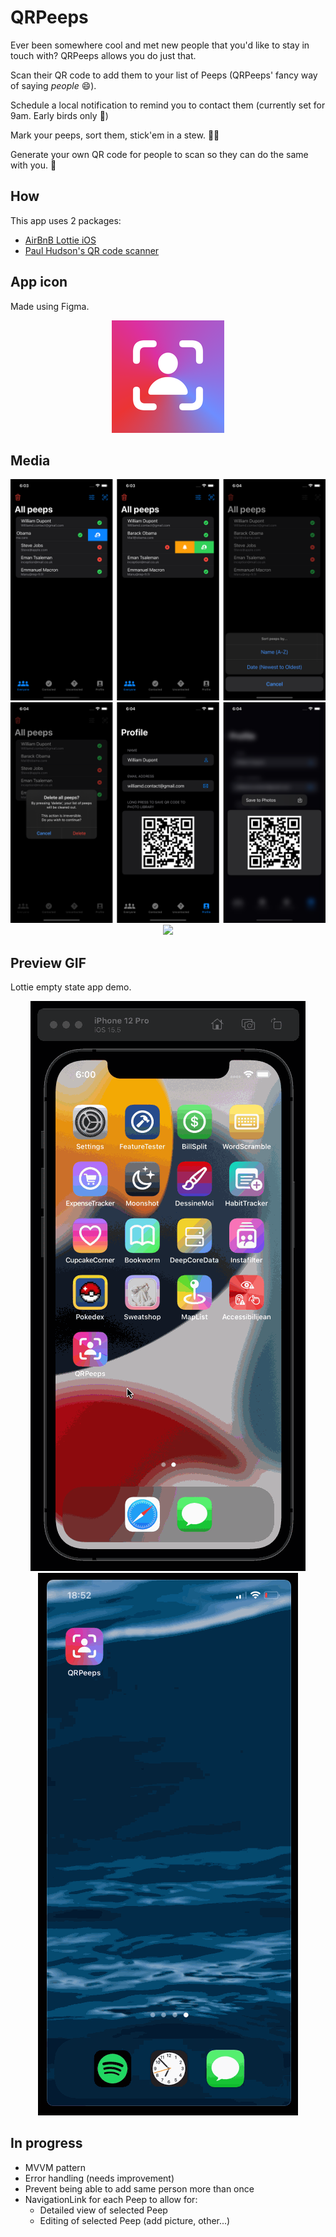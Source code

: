 # QRPeeps
Ever been somewhere cool and met new people that you'd like to stay in touch with?
QRPeeps allows you do just that.

Scan their QR code to add them to your list of Peeps (QRPeeps' fancy way of saying _people_ 😄).

Schedule a local notification to remind you to contact them (currently set for 9am. Early birds only 🐥)

Mark your peeps, sort them, stick'em in a stew. 🥔🥣

Generate your own QR code for people to scan so they can do the same with you. 📸

## How
This app uses 2 packages:
* [AirBnB Lottie iOS](https://github.com/airbnb/lottie-ios)
* [Paul Hudson's QR code scanner](https://github.com/twostraws/CodeScanner)

## App icon
Made using Figma.
<p align="center">
  <img src="QRPeeps/Assets.xcassets/AppIcon.appiconset/180.png"/>
</p>

## Media
<p align="center">
  <img src="media/row1.png"/>
  <img src="media/row2.png"/>
  <img src="media/notification.png" width="300"/>
</p>

## Preview GIF
Lottie empty state app demo.
<p align="center">
  <img src="media/lottie_demo.gif" alt="animated"/>
  <img src="media/camera.gif" alt="animated"/>
</p>

## In progress
* MVVM pattern
* Error handling (needs improvement)
* Prevent being able to add same person more than once
* NavigationLink for each Peep to allow for:
  * Detailed view of selected Peep
  * Editing of selected Peep (add picture, other...)
